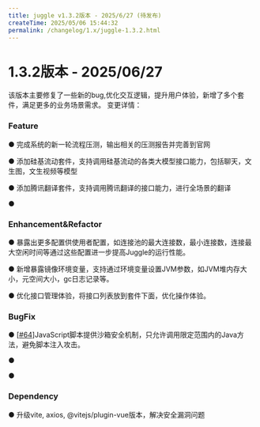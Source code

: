 ```yaml
---
title: juggle v1.3.2版本 - 2025/6/27 (待发布)
createTime: 2025/05/06 15:44:32
permalink: /changelog/1.x/juggle-1.3.2.html
---
```

# 1.3.2版本 - 2025/06/27
该版本主要修复了一些新的bug,优化交互逻辑，提升用户体验，新增了多个套件，满足更多的业务场景需求。
变更详情：

### Feature

● 完成系统的新一轮流程压测，输出相关的压测报告并完善到官网

● 添加硅基流动套件，支持调用硅基流动的各类大模型接口能力，包括聊天，文生图，文生视频等模型

● 添加腾讯翻译套件，支持调用腾讯翻译的接口能力，进行全场景的翻译

● 

### Enhancement&Refactor

● 暴露出更多配置供使用者配置，如连接池的最大连接数，最小连接数，连接最大空闲时间等通过这些配置进一步提高Juggle的运行性能。

● 新增暴露镜像环境变量，支持通过环境变量设置JVM参数，如JVM堆内存大小，元空间大小，gc日志记录等。

● 优化接口管理体验，将接口列表放到套件下面，优化操作体验。

### BugFix

● [[#64](https://github.com/somta/Juggle/issues/64)]JavaScript脚本提供沙箱安全机制，只允许调用限定范围内的Java方法，避免脚本注入攻击。

● 

● 

### Dependency

● 升级vite, axios, @vitejs/plugin-vue版本，解决安全漏洞问题
